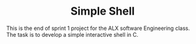 <h1 align="center">Simple Shell</h1>

This is the end of sprint 1 project for the ALX software Engineering class. The task is to develop a simple interactive shell in C.


